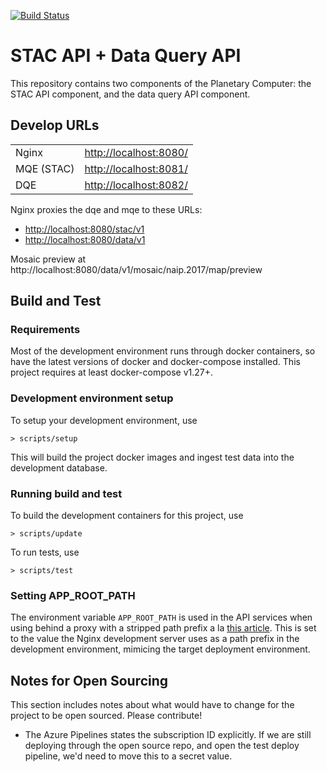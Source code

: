 [![Build Status](https://dev.azure.com/planetary-computer/Planetary%20Computer%20Components/_apis/build/status/metadata-query-api?branchName=master)](https://dev.azure.com/planetary-computer/Planetary%20Computer%20Components/_build/latest?definitionId=5&branchName=master)
# STAC API + Data Query API

This repository contains two components of the Planetary Computer: the STAC API component, and the data query API component.

## Develop URLs

|              |                          |
|--------------|--------------------------|
| Nginx        | <http://localhost:8080/> |
| MQE (STAC)   | <http://localhost:8081/> |
| DQE          | <http://localhost:8082/> |

Nginx proxies the dqe and mqe to these URLs:

- <http://localhost:8080/stac/v1>
- <http://localhost:8080/data/v1>

Mosaic preview at http://localhost:8080/data/v1/mosaic/naip.2017/map/preview


## Build and Test

### Requirements

Most of the development environment runs through docker containers, so have the latest versions of docker and docker-compose installed. This project requires at least docker-compose v1.27+.

### Development environment setup

To setup your development environment, use

```
> scripts/setup
```

This will build the project docker images and ingest test data into the development database.

### Running build and test

To build the development containers for this project, use

```
> scripts/update
```

To run tests, use

```
> scripts/test
```

### Setting APP_ROOT_PATH

The environment variable `APP_ROOT_PATH` is used in the API services when using
behind a proxy with a stripped path prefix a la [this article](https://fastapi.tiangolo.com/advanced/behind-a-proxy/). This is set to the value the Nginx development server uses as a path prefix in the development environment, mimicing the target deployment environment.

## Notes for Open Sourcing

This section includes notes about what would have to change for the project to be open sourced. Please contribute!

- The Azure Pipelines states the subscription ID explicitly. If we are still deploying through the open source repo, and open the test deploy pipeline, we'd need to move this to a secret value.
